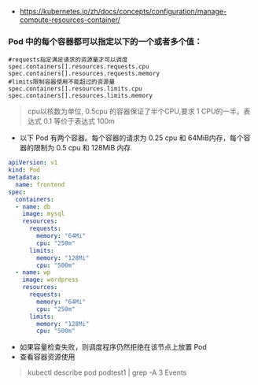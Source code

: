 * https://kubernetes.io/zh/docs/concepts/configuration/manage-compute-resources-container/

### Pod 中的每个容器都可以指定以下的一个或者多个值：
```
#requests指定满足请求的资源量才可以调度
spec.containers[].resources.requests.cpu
spec.containers[].resources.requests.memory
#limits限制容器使用不能超过的资源量
spec.containers[].resources.limits.cpu
spec.containers[].resources.limits.memory

```

>cpu以核数为单位, 0.5cpu 的容器保证了半个CPU,要求 1 CPU的一半。表达式 0.1 等价于表达式 100m
* 以下 Pod 有两个容器。每个容器的请求为 0.25 cpu 和 64MiB内存，每个容器的限制为 0.5 cpu 和 128MiB 内存
```yml
apiVersion: v1
kind: Pod
metadata:
  name: frontend
spec:
  containers:
  - name: db
    image: mysql
    resources:
      requests:
        memory: "64Mi"
        cpu: "250m"
      limits:
        memory: "128Mi"
        cpu: "500m"
  - name: wp
    image: wordpress
    resources:
      requests:
        memory: "64Mi"
        cpu: "250m"
      limits:
        memory: "128Mi"
        cpu: "500m"
```
* 如果容量检查失败，则调度程序仍然拒绝在该节点上放置 Pod
* 查看容器资源使用
>kubectl describe pod podtest1 | grep -A 3 Events